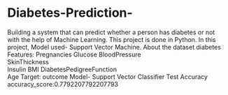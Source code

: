 # Diabetes-Prediction-
Building a system that can predict whether a person has diabetes or not with the help of Machine Learning. This project is done in Python. In this project, Model used- Support Vector Machine.
About the dataset
diabetes
  Features:
    Pregnancies	
    Glucose	
    BloodPressure	
    SkinThickness	
    Insulin	
    BMI	
    DiabetesPedigreeFunction	
    Age
 Target:
    outcome
Model- Support Vector Classifier
Test Accuracy
  accuracy_score:0.7792207792207793
